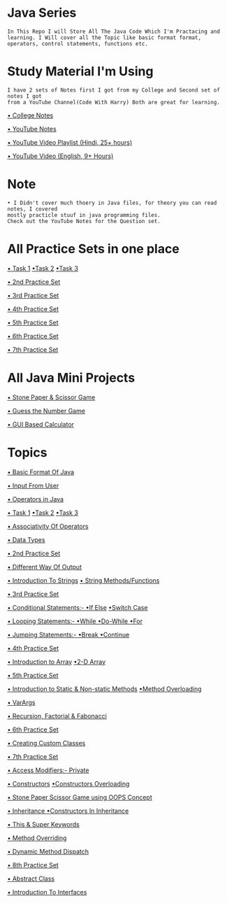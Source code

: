 
# Java Series
    In This Repo I will Store All The Java Code Which I'm Practacing and
    learning. I Will cover all the Topic like basic format format,
    operators, control statements, functions etc.

# Study Material I'm Using
    I have 2 sets of Notes first I got from my College and Second set of notes I got
    from a YouTube Channel(Code With Harry) Both are great for learning.
    
[• College Notes](https://github.com/Raunaksplanet/Java-Series/files/12246203/College.Note.pdf)

[• YouTube Notes](https://github.com/Raunaksplanet/Java-Series/files/12250734/YouTube.Notes.pdf)

[• YouTube Video Playlist (Hindi, 25+ hours)](https://www.youtube.com/playlist?list=PLu0W_9lII9agS67Uits0UnJyrYiXhDS6q)

[• YouTube Video (English, 9+ Hours)](https://www.youtube.com/watch?v=grEKMHGYyns)

# Note
    • I Didn't cover much thoery in Java files, for theory you can read notes, I covered 
    mostly practicle stuuf in java programming files.
    Check out the YouTube Notes for the Question set.

# All Practice Sets in one place

[• Task 1](https://github.com/Raunaksplanet/Java-Series/blob/main/August/Task1.java)
[•Task 2](https://github.com/Raunaksplanet/Java-Series/blob/main/August/Task2.java)
[•Task 3](https://github.com/Raunaksplanet/Java-Series/blob/main/August/sum_3_numbers.java)

[• 2nd Practice Set](https://github.com/Raunaksplanet/Java-Series/blob/main/August/PracticeSet2.java)

[• 3rd Practice Set](https://github.com/Raunaksplanet/Java-Series/blob/main/August/PracticeSet3.java)

[• 4th Practice Set](https://github.com/Raunaksplanet/Java-Series/blob/main/August/PracticeSet4.java)

[• 5th Practice Set](https://github.com/Raunaksplanet/Java-Series/blob/main/August/PracticeSet5.java)

[• 6th Practice Set](https://github.com/Raunaksplanet/Java-Series/blob/main/August/PracticeSet6.java)

[• 7th Practice Set](https://github.com/Raunaksplanet/Java-Series/edit/main/August/PracticeSet7.java)

# All Java Mini Projects

[• Stone Paper & Scissor Game](https://github.com/Raunaksplanet/Random-Codes/blob/main/Projects/Java/GameUsingOops.java)

[• Guess the Number Game](https://github.com/Raunaksplanet/Random-Codes/blob/main/Projects/Java/GuessTheNumber.java)

[• GUI Based Calculator](https://github.com/Raunaksplanet/Random-Codes/blob/main/Projects/Java/calculator.java)


# Topics

[• Basic Format Of Java](https://github.com/Raunaksplanet/Java-Series/blob/main/August/Main.java)

[• Input From User](https://github.com/Raunaksplanet/Java-Series/blob/main/August/UserInput.java)

[• Operators in Java](https://github.com/Raunaksplanet/Java-Series/blob/main/August/Operators.java)

[• Task 1](https://github.com/Raunaksplanet/Java-Series/blob/main/August/Task1.java)
[•Task 2](https://github.com/Raunaksplanet/Java-Series/blob/main/August/Task2.java)
[•Task 3](https://github.com/Raunaksplanet/Java-Series/blob/main/August/sum_3_numbers.java)

[• Associativity Of Operators](https://github.com/Raunaksplanet/Java-Series/blob/main/August/AssociativityOfOperators.java)

[• Data Types](https://github.com/Raunaksplanet/Java-Series/blob/main/August/DataTypes.java)

[• 2nd Practice Set](https://github.com/Raunaksplanet/Java-Series/blob/main/August/PracticeSet2.java)

[• Different Way Of Output](https://github.com/Raunaksplanet/Java-Series/edit/main/August/DifferentWayOfOutPut.java)

[• Introduction To Strings](https://github.com/Raunaksplanet/Java-Series/blob/main/August/IntroToStrings.java)
[• String Methods/Functions](https://github.com/Raunaksplanet/Java-Series/blob/main/August/StringsMethods.java)

[• 3rd Practice Set](https://github.com/Raunaksplanet/Java-Series/blob/main/August/PracticeSet3.java)

[• Conditional Statements:- •If Else](https://github.com/Raunaksplanet/Java-Series/blob/main/August/IfElse.java)
[•Switch Case](https://github.com/Raunaksplanet/Java-Series/blob/main/August/SwitchCase.java)

[• Looping Statements:- •While •Do-While •For](https://github.com/Raunaksplanet/Java-Series/blob/main/August/Loops.java)

[• Jumping Statements:- •Break •Continue](https://github.com/Raunaksplanet/Java-Series/blob/main/August/JumpingStatements.java)

[• 4th Practice Set](https://github.com/Raunaksplanet/Java-Series/blob/main/August/PracticeSet4.java)

[• Introduction to Array](https://github.com/Raunaksplanet/Java-Series/blob/main/August/Array.java)
[•2-D Array](https://github.com/Raunaksplanet/Java-Series/blob/main/August/TwoDArray.java)

[• 5th Practice Set](https://github.com/Raunaksplanet/Java-Series/blob/main/August/PracticeSet5.java)

[• Introduction to Static & Non-static Methods](https://github.com/Raunaksplanet/Java-Series/blob/main/August/Methods.java)
[•Method Overloading](https://github.com/Raunaksplanet/Java-Series/blob/main/August/MethodOverloading.java)

[• VarArgs](https://github.com/Raunaksplanet/Java-Series/blob/main/August/VarArgs.java)

[• Recursion, Factorial & Fabonacci](https://github.com/Raunaksplanet/Java-Series/blob/main/August/Recursion.java)

[• 6th Practice Set](https://github.com/Raunaksplanet/Java-Series/blob/main/August/PracticeSet6.java)

[• Creating Custom Classes](https://github.com/Raunaksplanet/Java-Series/blob/main/August/CustomClass.java)

[• 7th Practice Set](https://github.com/Raunaksplanet/Java-Series/edit/main/August/PracticeSet7.java)

[• Access Modifiers:- Private](https://github.com/Raunaksplanet/Java-Series/blob/main/August/PrivateElement.java)

[• Constructors](https://github.com/Raunaksplanet/Java-Series/blob/main/August/Constructor.java)
[•Constructors Overloading](https://github.com/Raunaksplanet/Java-Series/blob/main/August/ConstructorOverloading.java)

[• Stone Paper Scissor Game using OOPS Concept](https://github.com/Raunaksplanet/Java-Series/blob/main/August/GameUsingOops.java)

[• Inheritance ](https://github.com/Raunaksplanet/Java-Series/blob/main/August/Inheritance.java)
[•Constructors In Inheritance](https://github.com/Raunaksplanet/Java-Series/blob/main/August/ConstructorsInInheritance.java)

[• This & Super Keywords](https://github.com/Raunaksplanet/Java-Series/blob/main/August/ThisAndSuper.java)

[• Method Overriding](https://github.com/Raunaksplanet/Java-Series/blob/main/August/MethodOveriding.java)

[• Dynamic Method Dispatch](https://github.com/Raunaksplanet/Java-Series/blob/main/August/DynamicMethodDispatch.java)

[• 8th Practice Set](https://github.com/Raunaksplanet/Java-Series/blob/main/August/PracticeSet8.java)


[• Abstract Class](https://github.com/Raunaksplanet/Java-Series/blob/main/August/AbstractClass.java)

[• Introduction To Interfaces](https://github.com/Raunaksplanet/Java-Series/blob/main/August/IntroToInterfaces.java)
